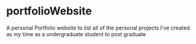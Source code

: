 # portfolioWebsite
 A personal Portfolio website to list all of the personal projects I've created as my time as a undergraduate student to post graduate 
